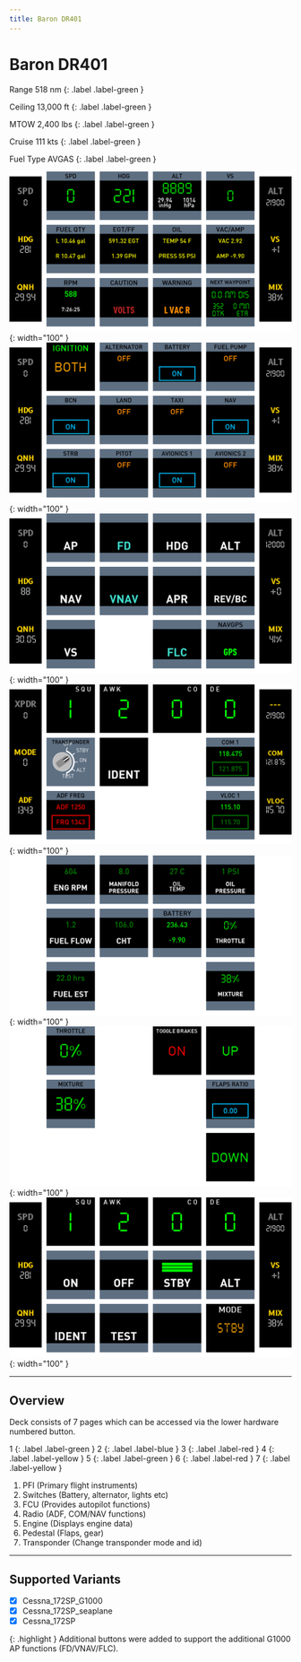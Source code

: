 ```yaml
---
title: Baron DR401
---
```


# Baron DR401

Range 518 nm
{: .label .label-green }

Ceiling 13,000 ft
{: .label .label-green }

MTOW 2,400 lbs
{: .label .label-green }

Cruise 111 kts
{: .label .label-green }

Fuel Type AVGAS
{: .label .label-green }


![](../../assets/images/pfi.png){: width="100" }
![](../../assets/images/switches.png){: width="100" }
![](../../assets/images/fcu.png){: width="100" }
![](../../assets/images/radio.png){: width="100" }
![](../../assets/images/engine.png){: width="100" }
![](../../assets/images/pedestal.png){: width="100" }
![](../../assets/images/transponder.png){: width="100" }

----

## Overview
Deck consists of 7 pages which can be accessed via the lower hardware numbered button.

1
{: .label .label-green }
2
{: .label .label-blue }
3
{: .label .label-red }
4
{: .label .label-yellow }
5
{: .label .label-green }
6
{: .label .label-red }
7
{: .label .label-yellow }


1. PFI (Primary flight instruments)
2. Switches (Battery, alternator, lights etc)
3. FCU (Provides autopilot functions)
4. Radio (ADF, COM/NAV functions)
5. Engine (Displays engine data)
6. Pedestal (Flaps, gear)
7. Transponder (Change transponder mode and id)

----

## Supported Variants 
- [x] Cessna_172SP_G1000
- [x] Cessna_172SP_seaplane
- [x] Cessna_172SP

{: .highlight }
Additional buttons were added to support the additional G1000 AP functions (FD/VNAV/FLC).